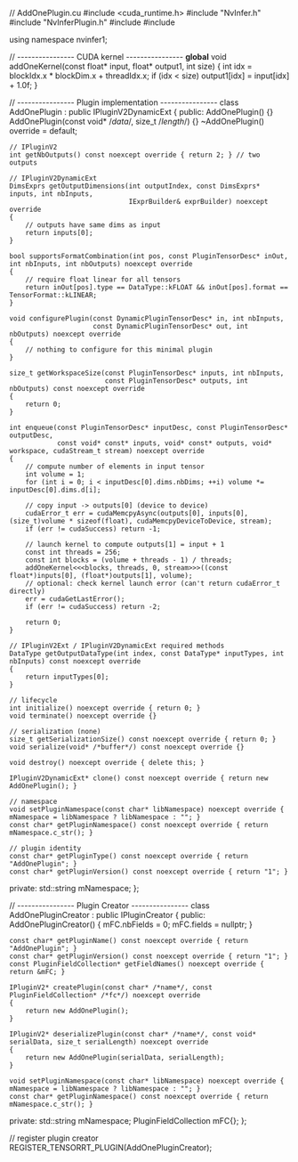 // AddOnePlugin.cu
#include <cuda_runtime.h>
#include "NvInfer.h"
#include "NvInferPlugin.h"
#include <vector>
#include <cstring>

using namespace nvinfer1;

// ---------------- CUDA kernel ----------------
__global__ void addOneKernel(const float* input, float* output1, int size)
{
    int idx = blockIdx.x * blockDim.x + threadIdx.x;
    if (idx < size) output1[idx] = input[idx] + 1.0f;
}

// ---------------- Plugin implementation ----------------
class AddOnePlugin : public IPluginV2DynamicExt
{
public:
    AddOnePlugin() {}
    AddOnePlugin(const void* /*data*/, size_t /*length*/) {}
    ~AddOnePlugin() override = default;

    // IPluginV2
    int getNbOutputs() const noexcept override { return 2; } // two outputs

    // IPluginV2DynamicExt
    DimsExprs getOutputDimensions(int outputIndex, const DimsExprs* inputs, int nbInputs,
                                  IExprBuilder& exprBuilder) noexcept override
    {
        // outputs have same dims as input
        return inputs[0];
    }

    bool supportsFormatCombination(int pos, const PluginTensorDesc* inOut, int nbInputs, int nbOutputs) noexcept override
    {
        // require float linear for all tensors
        return inOut[pos].type == DataType::kFLOAT && inOut[pos].format == TensorFormat::kLINEAR;
    }

    void configurePlugin(const DynamicPluginTensorDesc* in, int nbInputs,
                         const DynamicPluginTensorDesc* out, int nbOutputs) noexcept override
    {
        // nothing to configure for this minimal plugin
    }

    size_t getWorkspaceSize(const PluginTensorDesc* inputs, int nbInputs,
                            const PluginTensorDesc* outputs, int nbOutputs) const noexcept override
    {
        return 0;
    }

    int enqueue(const PluginTensorDesc* inputDesc, const PluginTensorDesc* outputDesc,
                const void* const* inputs, void* const* outputs, void* workspace, cudaStream_t stream) noexcept override
    {
        // compute number of elements in input tensor
        int volume = 1;
        for (int i = 0; i < inputDesc[0].dims.nbDims; ++i) volume *= inputDesc[0].dims.d[i];

        // copy input -> outputs[0] (device to device)
        cudaError_t err = cudaMemcpyAsync(outputs[0], inputs[0], (size_t)volume * sizeof(float), cudaMemcpyDeviceToDevice, stream);
        if (err != cudaSuccess) return -1;

        // launch kernel to compute outputs[1] = input + 1
        const int threads = 256;
        const int blocks = (volume + threads - 1) / threads;
        addOneKernel<<<blocks, threads, 0, stream>>>((const float*)inputs[0], (float*)outputs[1], volume);
        // optional: check kernel launch error (can't return cudaError_t directly)
        err = cudaGetLastError();
        if (err != cudaSuccess) return -2;

        return 0;
    }

    // IPluginV2Ext / IPluginV2DynamicExt required methods
    DataType getOutputDataType(int index, const DataType* inputTypes, int nbInputs) const noexcept override
    {
        return inputTypes[0];
    }

    // lifecycle
    int initialize() noexcept override { return 0; }
    void terminate() noexcept override {}

    // serialization (none)
    size_t getSerializationSize() const noexcept override { return 0; }
    void serialize(void* /*buffer*/) const noexcept override {}

    void destroy() noexcept override { delete this; }

    IPluginV2DynamicExt* clone() const noexcept override { return new AddOnePlugin(); }

    // namespace
    void setPluginNamespace(const char* libNamespace) noexcept override { mNamespace = libNamespace ? libNamespace : ""; }
    const char* getPluginNamespace() const noexcept override { return mNamespace.c_str(); }

    // plugin identity
    const char* getPluginType() const noexcept override { return "AddOnePlugin"; }
    const char* getPluginVersion() const noexcept override { return "1"; }

private:
    std::string mNamespace;
};

// ---------------- Plugin Creator ----------------
class AddOnePluginCreator : public IPluginCreator
{
public:
    AddOnePluginCreator()
    {
        mFC.nbFields = 0;
        mFC.fields = nullptr;
    }

    const char* getPluginName() const noexcept override { return "AddOnePlugin"; }
    const char* getPluginVersion() const noexcept override { return "1"; }
    const PluginFieldCollection* getFieldNames() noexcept override { return &mFC; }

    IPluginV2* createPlugin(const char* /*name*/, const PluginFieldCollection* /*fc*/) noexcept override
    {
        return new AddOnePlugin();
    }

    IPluginV2* deserializePlugin(const char* /*name*/, const void* serialData, size_t serialLength) noexcept override
    {
        return new AddOnePlugin(serialData, serialLength);
    }

    void setPluginNamespace(const char* libNamespace) noexcept override { mNamespace = libNamespace ? libNamespace : ""; }
    const char* getPluginNamespace() const noexcept override { return mNamespace.c_str(); }

private:
    std::string mNamespace;
    PluginFieldCollection mFC{};
};

// register plugin creator
REGISTER_TENSORRT_PLUGIN(AddOnePluginCreator);

